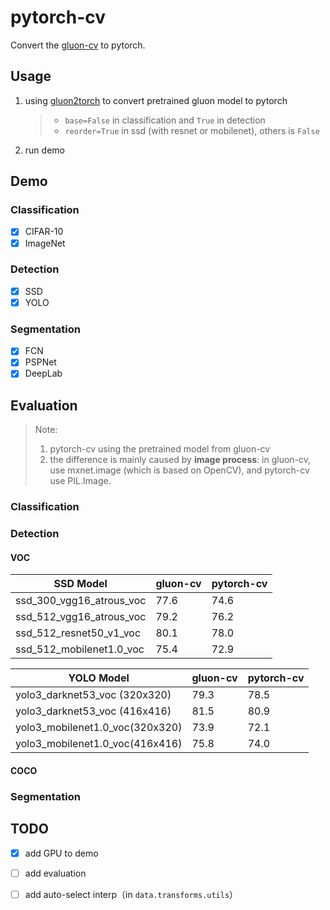 # pytorch-cv

Convert the [gluon-cv](https://github.com/dmlc/gluon-cv/) to pytorch. 

## Usage

1. using [gluon2torch](./utils/gluon2torch.py) to convert pretrained gluon model to pytorch

   > - `base=False` in classification and `True` in detection
   > - `reorder=True` in ssd (with resnet or mobilenet), others is `False`

2. run demo 

## Demo

### Classification

- [x] CIFAR-10
- [x] ImageNet

### Detection

- [x] SSD
- [x] YOLO

### Segmentation

- [x] FCN
- [x] PSPNet
- [x] DeepLab

## Evaluation

> Note: 
>
> 1. pytorch-cv using the pretrained model from gluon-cv
> 2. the difference is mainly caused by **image process**: in gluon-cv, use mxnet.image (which is based on OpenCV), and pytorch-cv use PIL.Image. 

### Classification



### Detection

#### VOC

| SSD Model                | gluon-cv | pytorch-cv |
| ------------------------ | -------- | ---------- |
| ssd_300_vgg16_atrous_voc | 77.6     | 74.6       |
| ssd_512_vgg16_atrous_voc | 79.2     | 76.2       |
| ssd_512_resnet50_v1_voc  | 80.1     | 78.0       |
| ssd_512_mobilenet1.0_voc | 75.4     | 72.9       |

| YOLO Model                      | gluon-cv | pytorch-cv |
| ------------------------------- | -------- | ---------- |
| yolo3_darknet53_voc (320x320)   | 79.3     | 78.5       |
| yolo3_darknet53_voc (416x416)   | 81.5     | 80.9       |
| yolo3_mobilenet1.0_voc(320x320) | 73.9     | 72.1       |
| yolo3_mobilenet1.0_voc(416x416) | 75.8     | 74.0       |

#### COCO



### Segmentation



## TODO

- [x] add GPU to demo
- [ ] add evaluation
- [ ] add auto-select interp（in `data.transforms.utils`）

